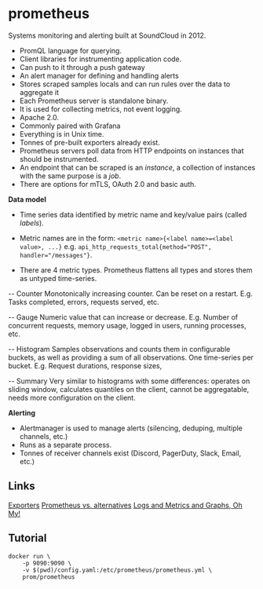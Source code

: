 # prometheus


Systems monitoring and alerting built at SoundCloud in 2012.

- PromQL language for querying.
- Client libraries for instrumenting application code.
- Can push to it through a push gateway
- An alert manager for defining and handling alerts
- Stores scraped samples locals and can run rules over the data to aggregate it
- Each Prometheus server is standalone binary.
- It is used for collecting metrics, not event logging.
- Apache 2.0.
- Commonly paired with Grafana
- Everything is in Unix time.
- Tonnes of pre-built exporters already exist.
- Prometheus servers poll data from HTTP endpoints on instances that should be instrumented.
- An endpoint that can be scraped is an _instance_, a collection of instances with the same purpose is a _job_.
- There are options for mTLS, OAuth 2.0 and basic auth. 

**Data model**
- Time series data identified by metric name and key/value pairs (called _labels_).
- Metric names are in the form: `<metric name>{<label name>=<label value>, ...}` e.g. `api_http_requests_total{method="POST", handler="/messages"}`.

- There are 4 metric types. Prometheus flattens all types and stores them as untyped time-series.

-- Counter
Monotonically increasing counter. Can be reset on a restart. 
E.g. Tasks completed, errors, requests served, etc.


-- Gauge
Numeric value that can increase or decrease.
E.g. Number of concurrent requests, memory usage, logged in users, running processes, etc.

-- Histogram
Samples observations and counts them in configurable buckets, as well as providing a sum of all observations. One time-series per bucket.
E.g. Request durations, response sizes,

-- Summary
Very similar to histograms with some differences: operates on sliding window, calculates quantiles on the client, cannot be aggregatable, needs more configuration on the client.



**Alerting**
- Alertmanager is used to manage alerts (silencing, deduping, multiple channels, etc.)
- Runs as a separate process.
- Tonnes of receiver channels exist (Discord, PagerDuty, Slack, Email, etc.)



## Links

[Exporters](https://prometheus.io/docs/instrumenting/exporters/)
[Prometheus vs. alternatives](https://prometheus.io/docs/introduction/comparison/)
[Logs and Metrics and Graphs, Oh My!](https://grafana.com/blog/2016/01/05/logs-and-metrics-and-graphs-oh-my/)

## Tutorial


```
docker run \
    -p 9090:9090 \
    -v $(pwd)/config.yaml:/etc/prometheus/prometheus.yml \
    prom/prometheus
```

